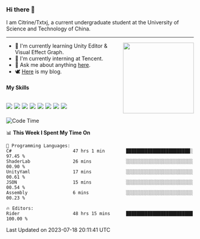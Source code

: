 ### Hi there 👋

I am Citrine/Txtxj, a current undergraduate student at the University of Science and Technology of China.

---

<img align="right" height="190" src="http://github-profile-summary-cards.vercel.app/api/cards/stats?username=txtxj&theme=vue">

- 🌱 I'm currently learning Unity Editor & Visual Effect Graph.
- 🐶 I'm currently interning at Tencent.
- 💬 Ask me about anything [here](https://github.com/txtxj/txtxj/issues).
- 🕊️ [Here](https://txtxj.top) is my blog.

#### My Skills

![](https://img.shields.io/badge/C%23-239120?logo=csharp&logoColor=fff)
![](https://img.shields.io/badge/Unity-000000?logo=unity&logoColor=fff)
![](https://img.shields.io/badge/Python-3e74a2?logo=python&logoColor=fff)
![](https://img.shields.io/badge/C++-65318e?logo=cplusplus&logoColor=fff)
![](https://img.shields.io/badge/C-5654a2?logo=c&logoColor=fff)
![](https://img.shields.io/badge/Blender-f5792a?logo=blender&logoColor=fff)
![](https://img.shields.io/badge/MS%20SQL-cc2927?logo=microsoftsqlserver&logoColor=fff)
![](https://img.shields.io/badge/My%20SQL-4479a1?logo=mysql&logoColor=fff)
---

<!--START_SECTION:waka-->
![Code Time](http://img.shields.io/badge/Code%20Time-1%2C153%20hrs%2048%20mins-blue)

📊 **This Week I Spent My Time On** 

```text
💬 Programming Languages: 
C#                       47 hrs 1 min        ████████████████████████░   97.45 % 
ShaderLab                26 mins             ░░░░░░░░░░░░░░░░░░░░░░░░░   00.90 % 
UnityYaml                17 mins             ░░░░░░░░░░░░░░░░░░░░░░░░░   00.61 % 
JSON                     15 mins             ░░░░░░░░░░░░░░░░░░░░░░░░░   00.54 % 
Assembly                 6 mins              ░░░░░░░░░░░░░░░░░░░░░░░░░   00.23 % 

🔥 Editors: 
Rider                    48 hrs 15 mins      █████████████████████████   100.00 % 
```


 Last Updated on 2023-07-18 20:11:41 UTC
<!--END_SECTION:waka-->
